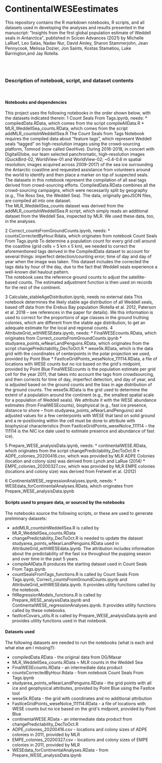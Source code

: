 # ContinentalWESEestimates
This repository contains the R markdown notebooks, R scripts, and all datasets used in developing the analyses 
and results presented in the manuscript: "Insights from the first global population estimate of Weddell seals in Antarctica", published in Scicen Advances (2021)
by Michelle LaRue1, Leo Salas, Nadav Nur, David Ainley, Sharon Stammerjohn, Jean Pennycook, Melissa Dozier, Jon Saints, Kostas Stamatiou, Luke Barrington,and Jay Rotella. 

<br/><br/>

### Description of notebook, script, and dataset contents

<br/>

#### Notebooks and dependencies
This project uses the following notebooks in the order shown below, with the datasets indicated therein:
  1 Count Seals From Tags.ipynb, needs:
    * compiledData.RData, which comes from the script compileAllData.R
    * MLR_WeddellSea_counts.RData, which comes from the script addMLR_countsInWeddellSea.R
The Count Seals from Tags Notebook requires the compiled data about “feature tags”, which represent Weddell seals “tagged” on high-resolution images using the crowd-sourcing platform, Tomnod (now called GeoHive). During 2016-2018, in concert with DigitalGlobe, our team selected panchromatic, high-resolution images (QuickBird-02, WorldView-01 and WorldView-02; ~0.4-0.6 m spatial resolution; images acquired across 2009-2017) of the sea ice surrounding the Antarctic coastline and requested assistance from volunteers around the world to identify and then place a marker on top of suspected seals. The datasets in this notebook represent the compilation of all seal tags derived from crowd-sourcing efforts.   CompiledData.RData combines all the crowd-sourcing campaigns, which were necessarily split by geography (e.g., The Ross Sea, the Weddell Sea). The data, originally geoJSON files, are compiled all into one dataset.  
The MLR_WeddellSea_counts dataset was derived from the addMLR_countsInWeddellSea.R script, which simply reads an additional dataset from the Weddell Sea, inspected by MLR. We used these data, too, in the analyses.
               
  2 Correct_countsFromGroundCounts.ipynb, needs:
    * countsCorrectedByHour.Rdata, which originates from notebook Count Seals From Tags.ipynb
To determine a population count for every grid cell around the coastline (grid cells = 5 km x 5 km), we needed to correct the aforementioned tags derived in the CompiledData dataset to account for several things: imperfect detection/counting error; time of day and day of year when the image was taken. This dataset includes the corrected the tags data by hour of the day, due to the fact that Weddell seals experience a well-known diel haulout pattern.  
The notebook uses the reference ground counts to adjust the satellite-based counts. The estimated adjustment function is then used on records for the rest of the continent.
               
  3 Calculate_stableAgeDistribution.ipynb, needs no external data
This notebook determines the likely stable age distribution of all Weddell seals, based off data from the Erebus Bay population (Rotella et al. 2012, Paterson et al. 2018 – see references in the paper for details). We this information is used to correct for the proportions of age classes in the ground truthing colonies, which are different from the stable age distribution, to get an adequate estimate for the local and regional counts.
  4 AttributeGrid_withWESEdata.ipynb, needs:
    * FinalWESEcounts.RData, which originates from Correct_countsFromGroundCounts.ipynb
    * studyarea_points_wNearLandPenguins.RData, which originates from the script changePredictability_DecToOct.R
    * wese5k.RData, which is the data grid with the coordinates of centerpoints in the polar projection we used, provided by Point Blue
    * FastIceGridPoints_weseNoIce_111114.RData, a file of locations with WESE counts but no ice based on the grid's midpoint, provided by Point Blue
FinalWESEcounts is the population estimate per grid cell for the year 2011, that takes into account the tags from crowdsourcing, and then corrects for time of day, imperfect detection, and day of year, and is adjusted based on the ground counts and the bias in age distribution of the ground counts. The wese5k.RData is the grid used to determine the extent of a population around the continent (e.g., the smallest spatial scale for a population of Weddell seals). We attribute it with the WESE abundance estimates (from FinalWESEcounts), biophysical (e.g., fast ice presence, distance to shore – from studyarea_points_wNearLandPenguins) and adjusted values for a few centerpoints with WESE that land on solid ground and a re-positioning within the cell must be done to attribute with biophysical characteristics (from FastIceGridPoints_weseNoIce_111114 – the 111114 is the NIC ice date used to estimate presence and abundance of fast ice).
  
  5 Prepare_WESE_analysisData.ipynb, needs:
    * continentalWESE.RData, which originates from the script changePredictability_DecToOct.R
    * ADPE_colonies_20200416.csv, which was provided by MLR
ADPE Colonies (location and colony size) was derived from Lynch and LaRue (2014)
    * EMPE_colonies_20200327.csv, which was provided by MLR
EMPE colonies (locations and colony size) was derived from Fretwell et al. (2012)
               
  6 ContinentalWESE_regressionAnalyses.ipynb, needs:
    * WESEdata_forContinentalAnalyses.RData, which originates from Prepare_WESE_analysisData.ipynb
    
#### Scripts used to prepare data, or sourced by the notebooks
The notebooks source the following scripts, or these are used to generate preliminary datasets:
  * addMLR_countsInWeddellSea.R is called by MLR_WeddellSea_counts.RData
  * changePredictability_DecToOct.R is needed to update the dataset studyarea_points_wNearLandPenguins.RData used in AttributeGrid_withWESEdata.ipynb. The attribution includes information about the predictability of the fast ice throughout the pupping season and over time in the past 5 years.
  * compileAllData.R produces the starting dataset used in Count Seals From Tags.ipynb
  * countSealsFromTags_functions.R is called by Count Seals From Tags.ipynb, Correct_countsFromGroundCounts.ipynb and AttributeGrid_withWESEdata.ipynb. It provides utility functions called by the notebook.
  * fitRegressionModels_functions.R is called by Prepare_WESE_analysisData.ipynb and ContinentalWESE_regressionAnalyses.ipynb. It provides utility functions called by these notebooks.
  * fastIceCovars_utils.R is called by Prepare_WESE_analysisData.ipynb and provides utility functions used in that notebook.

#### Datasets used
The following datasets are needed to run the notebooks (what is each and what else am I missing?):
  * compiledData.RData - the original data from DG/Maxar
  * MLR_WeddellSea_counts.RData = MLR counts in the Weddell Sea
  * FinalWESEcounts.RData - an intermediate data product
  * countsCorrectedByHour.Rdata - from notebook Count Seals From Tags.ipynb
  * studyarea_points_wNearLandPenguins.RData - the grid points with all ice and geophysical attributes, provided by Point Blue using the FastIce tool
  * wese5k.RData - the grid with coordinates and no additional attribution
  * FastIceGridPoints_weseNoIce_111114.RData - a file of locations with WESE counts but no ice based on the grid's midpoint, provided by Point Blue
  * continentalWESE.RData - an intermediate data product from changePredictability_DecToOct.R
  * ADPE_colonies_20200416.csv - locations and colony sizes of ADPE colonies in 2011, provided by MLR
  * EMPE_colonies_20200327.csv - locations and colony sizes of EMPE colonies in 2011, provided by MLR
  * WESEdata_forContinentalAnalyses.RData - from Prepare_WESE_analysisData.ipynb

